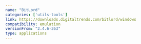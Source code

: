 ```yaml
---
name: "BitLord"
categories: ['utils-tools']
link: https://downloads.digitaltrends.com/bitlord/windows
compatibility: emulation
versionFrom: "2.4.6-363"
type: applications
---
```


